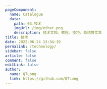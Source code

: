 ```yaml
---
pageComponent:
  name: Catalogue
  data:
    path: 03.技术
    imgUrl: /img/other.png
    description: 技术文档、教程、技巧、总结等文章
title: 技术
date: 2022-06-24 13:34:19
permalink: /technology/
sidebar: false
article: false
comment: false
editLink: false
author:
  name: Q7Long
  link: https://github.com/Q7Long
---
```

